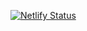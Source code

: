 [![Netlify Status](https://api.netlify.com/api/v1/badges/2f5e7e89-46ee-4b80-b895-e8a22ce5a515/deploy-status)](https://app.netlify.com/sites/luigimorelme/deploys)
